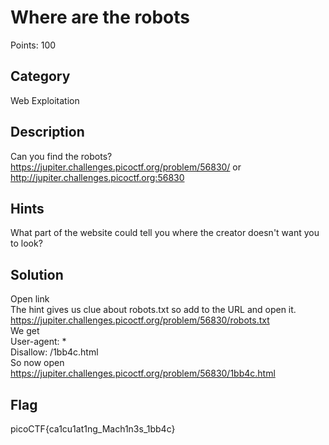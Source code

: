 # Where are the robots    
Points: 100

## Category        
Web Exploitation

## Description    
Can you find the robots?    
https://jupiter.challenges.picoctf.org/problem/56830/ or     
http://jupiter.challenges.picoctf.org:56830    

## Hints     
What part of the website could tell you where the creator doesn't want you to look?     

## Solution   
Open link    
The hint gives us clue about robots.txt so add to the URL and open it.    
https://jupiter.challenges.picoctf.org/problem/56830/robots.txt    
We get     
User-agent: *    
Disallow: /1bb4c.html    
So now open https://jupiter.challenges.picoctf.org/problem/56830/1bb4c.html     

## Flag      
picoCTF{ca1cu1at1ng_Mach1n3s_1bb4c}     
